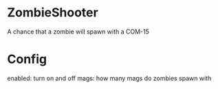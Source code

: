 # ZombieShooter
 A chance that a zombie will spawn with a COM-15
# Config
enabled: turn on and off
mags: how many mags do zombies spawn with
